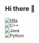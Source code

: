 ## Hi there 👋

[![Hits](https://hits.seeyoufarm.com/api/count/incr/badge.svg?url=https%3A%2F%2Fgithub.com%2Fharry585858&count_bg=%233D9EC8&title_bg=%23555555&icon=visualstudiocode.svg&icon_color=%23009BFF&title=hits&edge_flat=false)](https://hits.seeyoufarm.com)\
![C++](https://i.namu.wiki/i/h_Z9IQmtlJekoOToxcc3Zhsk4X-x-eN_ZO_rY3ufodQgkozZsm8k1LyCjlsBe_821KIasAZzK98ZE8w7ujM4uRBiGAK1oNETtSGSZfn8UdAmZpR8uFPGXwEfv2wJPSlOJb-S61DVQbOsV5J35qFHAg.svg)\
![Java](https://i.namu.wiki/i/_vib1HnMtE1QSbdL4ZKYOSiyKqWJXB5TqswDjol0Hg-iFWeUmWheckhGsmj_jfQn9N-qx4AEFfryfRqJnLY9xg539dHp_t0grDaLjc66rab5vLJc9R138o0bqwD5d9q3c5J2OosuD8sA19NAHwAVyA.svg)\
![Python](https://s3.dualstack.us-east-2.amazonaws.com/pythondotorg-assets/media/files/python-logo-only.svg?&style=for-the-badge&logo=Java&logoColor=white)
